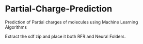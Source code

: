 # Partial-Charge-Prediction
Prediction of Partial charges of molecules using Machine Learning Algorithms

Extract the sdf zip and place it both RFR and Neural Folders.
